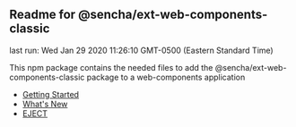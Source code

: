 ## Readme for @sencha/ext-web-components-classic

last run: Wed Jan 29 2020 11:26:10 GMT-0500 (Eastern Standard Time)

This npm package contains the needed files to add the @sencha/ext-web-components-classic package to a web-components application

- [Getting Started](https://github.com/sencha/ext-web-components/blob/ext-web-components-7.1.1/packages/ext-web-components-classic/GETTING_STARTED.md)
- [What's New](https://github.com/sencha/ext-web-components/blob/ext-web-components-7.1.1/packages/ext-web-components-classic/WHATS_NEW.md)
- [EJECT](https://github.com/sencha/ext-web-components/blob/ext-web-components-7.1.1/packages/ext-web-components-classic/EJECT.md)
